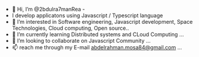 - 👋 Hi, I’m @2bdulra7manRea -
-  I develop applicatons using Javascript / Typescript language
- 👀 I’m interested in Software engineering, Javascript development, Space Technologies, Cloud computing, Open source..
- 🌱 I’m currently learning Distributed systems and CLoud Computing ...
- 💞️ I’m looking to collaborate on Javascript Community ...
- 📫 reach me through my E-mail abdelrahman.mosa84@gmail.com ...

<!---
2bdulra7manRea/2bdulra7manRea is a ✨ special ✨ repository because its `README.md` (this file) appears on your GitHub profile.
You can click the Preview link to take a look at your changes.
--->
